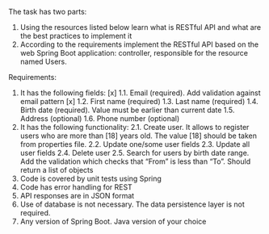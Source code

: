 The task has two parts:
1. Using the resources listed below learn what is RESTful API and what are the best practices to implement it 
2. According to the requirements implement the RESTful API based on the web Spring Boot application: controller, responsible for the resource named Users. 

Requirements:
1. It has the following fields:
   [x] 1.1. Email (required). Add validation against email pattern
   [x] 1.2. First name (required)
    1.3. Last name (required)
    1.4. Birth date (required). Value must be earlier than current date
    1.5. Address (optional)
    1.6. Phone number (optional)
2. It has the following functionality:
    2.1. Create user. It allows to register users who are more than [18] years old. The value [18] should be taken from properties file.
    2.2. Update one/some user fields
    2.3. Update all user fields
    2.4. Delete user
    2.5. Search for users by birth date range. Add the validation which checks that “From” is less than “To”.  Should return a list of objects
3. Code is covered by unit tests using Spring 
4. Code has error handling for REST
5. API responses are in JSON format
6. Use of database is not necessary. The data persistence layer is not required.
7. Any version of Spring Boot. Java version of your choice
